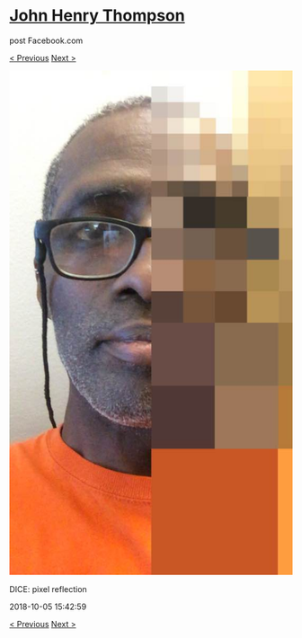 # [John Henry Thompson](../README.md)
post Facebook.com

[< Previous](2018-10-08-5.md) [Next >](2018-10-05-2.md)

[![](../media/2018-10-05/Timeline-Photos-DICE-pixel-reflection.jpg)](../README.md)

DICE: pixel reflection

2018-10-05 15:42:59

[< Previous](2018-10-08-5.md) [Next >](2018-10-05-2.md)